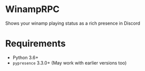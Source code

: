 # WinampRPC
Shows your winamp playing status as a rich presence in Discord

# Requirements
- Python 3.6+
- `pypresence` 3.3.0+ (May work with earlier versions too)
